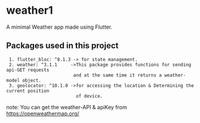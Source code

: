 # weather1

A minimal Weather app made using Flutter.

## Packages used in this project
     1. flutter_bloc: ^8.1.3 -> for state management.
     2. weather: ^3.1.1     ->This package provides functions for sending api-GET requests  
                             and at the same time it returns a weather-model object.
     3. geolocator: ^10.1.0 ->for accessing the location & Determining the current position 
                              of device. 
                          
note: You can get the weather-API & apiKey from https://openweathermap.org/  

 